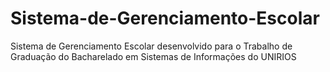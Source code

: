 # Sistema-de-Gerenciamento-Escolar
Sistema de Gerenciamento Escolar desenvolvido para o Trabalho de Graduação do Bacharelado em Sistemas de Informações do UNIRIOS
